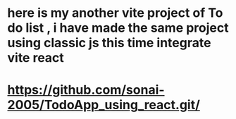 # here is my another vite project of To do list , i have made the same project using classic js this time integrate vite react
# https://github.com/sonai-2005/TodoApp_using_react.git/
